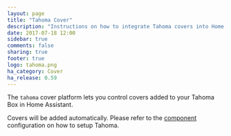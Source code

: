 ```yaml
---
layout: page
title: "Tahoma Cover"
description: "Instructions on how to integrate Tahoma covers into Home Assistant."
date: 2017-07-18 12:00
sidebar: true
comments: false
sharing: true
footer: true
logo: tahoma.png
ha_category: Cover
ha_release: 0.59
---
```


The `tahoma` cover platform lets you control covers added to your Tahoma Box in Home Assistant.

Covers will be added automatically. Please refer to the [component](/components/tahoma/) configuration on how to setup Tahoma.
